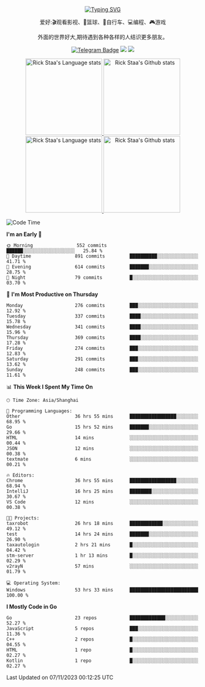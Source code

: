 <div align="center"> 

[![Typing SVG](https://readme-typing-svg.herokuapp.com?size=25&duration=2500&color=eeeeee&vCenter=true&width=200&height=40&lines=Hi+there+%F0%9F%91%8B%F0%9F%8F%BB;I'm+DanBai)](https://git.io/typing-svg)

爱好:🎬观看影视、🏀篮球、🚴自行车、💻编程、🎮游戏

外面的世界好大,期待遇到各种各样的人结识更多朋友。

[![Telegram Badge](https://img.shields.io/badge/-Telegram-blue?style=flat&logo=Telegram&logoColor=white)](https://t.me/danbai9420) 
[![](https://img.shields.io/badge/-Blog-brightgreen?style=flat&logo=Blogger&logoColor=white)](https://p00q.cn)
[![](https://img.shields.io/badge/-Email-red?style=flat&logo=Mail.Ru&logoColor=white)](mailto:danbai@88.com)
</div>

<!-- Light Mode -->
<div align="center"> 
<a href="https://github.com/anuraghazra/github-readme-stats#gh-light-mode-only">
<img height=200 src="https://github-readme-stats.vercel.app/api/top-langs/?username=danbai225&layout=compact&langs_count=10&hide_border=1&role=OWNER,COLLABORATOR#gh-light-mode-only" alt="Rick Staa's Language stats" />
</a>
<a href="https://github.com/anuraghazra/github-readme-stats#gh-light-mode-only">
<img height=200 src="https://github-readme-stats.vercel.app/api?username=danbai225&show_icons=true&count_private=true&line_height=28&hide_border=1&include_all_commits=true&card_width=450&role=OWNER,COLLABORATOR&exclude_repo=github-readme-stats#gh-light-mode-only" alt="Rick Staa's Github stats" />
</a>
</div>

<!-- Dark Mode -->
<div align="center"> 
<a href="https://github.com/anuraghazra/github-readme-stats#gh-dark-mode-only">
<img height=200 src="https://github-readme-stats.vercel.app/api/top-langs/?username=danbai225&layout=compact&langs_count=10&hide_border=1&role=OWNER,COLLABORATOR&theme=github_dark#gh-dark-mode-only" alt="Rick Staa's Language stats" />
</a>
<a href="https://github.com/anuraghazra/github-readme-stats#gh-dark-mode-only">
<img height=200 src="https://github-readme-stats.vercel.app/api?username=danbai225&show_icons=true&count_private=true&line_height=28&hide_border=1&include_all_commits=true&card_width=450&role=OWNER,COLLABORATOR&exclude_repo=github-readme-stats&theme=github_dark#gh-dark-mode-only" alt="Rick Staa's Github stats" />
</a>
</div>

<!--START_SECTION:waka-->
![Code Time](http://img.shields.io/badge/Code%20Time-1%2C431%20hrs%2039%20mins-blue)

**I'm an Early 🐤** 

```text
🌞 Morning                552 commits         ██████░░░░░░░░░░░░░░░░░░░   25.84 % 
🌆 Daytime                891 commits         ██████████░░░░░░░░░░░░░░░   41.71 % 
🌃 Evening                614 commits         ███████░░░░░░░░░░░░░░░░░░   28.75 % 
🌙 Night                  79 commits          █░░░░░░░░░░░░░░░░░░░░░░░░   03.70 % 
```
📅 **I'm Most Productive on Thursday** 

```text
Monday                   276 commits         ███░░░░░░░░░░░░░░░░░░░░░░   12.92 % 
Tuesday                  337 commits         ████░░░░░░░░░░░░░░░░░░░░░   15.78 % 
Wednesday                341 commits         ████░░░░░░░░░░░░░░░░░░░░░   15.96 % 
Thursday                 369 commits         ████░░░░░░░░░░░░░░░░░░░░░   17.28 % 
Friday                   274 commits         ███░░░░░░░░░░░░░░░░░░░░░░   12.83 % 
Saturday                 291 commits         ███░░░░░░░░░░░░░░░░░░░░░░   13.62 % 
Sunday                   248 commits         ███░░░░░░░░░░░░░░░░░░░░░░   11.61 % 
```


📊 **This Week I Spent My Time On** 

```text
🕑︎ Time Zone: Asia/Shanghai

💬 Programming Languages: 
Other                    36 hrs 55 mins      █████████████████░░░░░░░░   68.95 % 
Go                       15 hrs 52 mins      ███████░░░░░░░░░░░░░░░░░░   29.66 % 
HTML                     14 mins             ░░░░░░░░░░░░░░░░░░░░░░░░░   00.44 % 
JSON                     12 mins             ░░░░░░░░░░░░░░░░░░░░░░░░░   00.38 % 
textmate                 6 mins              ░░░░░░░░░░░░░░░░░░░░░░░░░   00.21 % 

🔥 Editors: 
Chrome                   36 hrs 55 mins      █████████████████░░░░░░░░   68.94 % 
IntelliJ                 16 hrs 25 mins      ████████░░░░░░░░░░░░░░░░░   30.67 % 
VS Code                  12 mins             ░░░░░░░░░░░░░░░░░░░░░░░░░   00.38 % 

🐱‍💻 Projects: 
taxrobot                 26 hrs 18 mins      ████████████░░░░░░░░░░░░░   49.12 % 
test                     14 hrs 24 mins      ███████░░░░░░░░░░░░░░░░░░   26.90 % 
taxautologin             2 hrs 21 mins       █░░░░░░░░░░░░░░░░░░░░░░░░   04.42 % 
stm-server               1 hr 13 mins        █░░░░░░░░░░░░░░░░░░░░░░░░   02.29 % 
v2rayN                   57 mins             ░░░░░░░░░░░░░░░░░░░░░░░░░   01.79 % 

💻 Operating System: 
Windows                  53 hrs 33 mins      █████████████████████████   100.00 % 
```

**I Mostly Code in Go** 

```text
Go                       23 repos            █████████████░░░░░░░░░░░░   52.27 % 
JavaScript               5 repos             ███░░░░░░░░░░░░░░░░░░░░░░   11.36 % 
C++                      2 repos             █░░░░░░░░░░░░░░░░░░░░░░░░   04.55 % 
HTML                     1 repo              █░░░░░░░░░░░░░░░░░░░░░░░░   02.27 % 
Kotlin                   1 repo              █░░░░░░░░░░░░░░░░░░░░░░░░   02.27 % 
```




 Last Updated on 07/11/2023 00:12:25 UTC
<!--END_SECTION:waka-->
